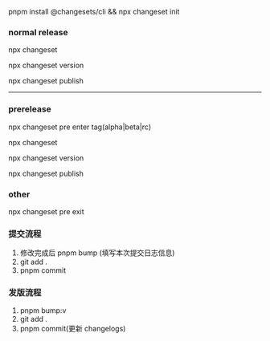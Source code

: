 pnpm install @changesets/cli && npx changeset init

### normal release

npx changeset

npx changeset version

npx changeset publish

---

### prerelease

npx changeset pre enter tag(alpha|beta|rc)

npx changeset

npx changeset version

npx changeset publish

### other

npx changeset pre exit

### 提交流程

1. 修改完成后 pnpm bump (填写本次提交日志信息)
2. git add .
3. pnpm commit

### 发版流程

1. pnpm bump:v
2. git add .
3. pnpm commit(更新 changelogs)
